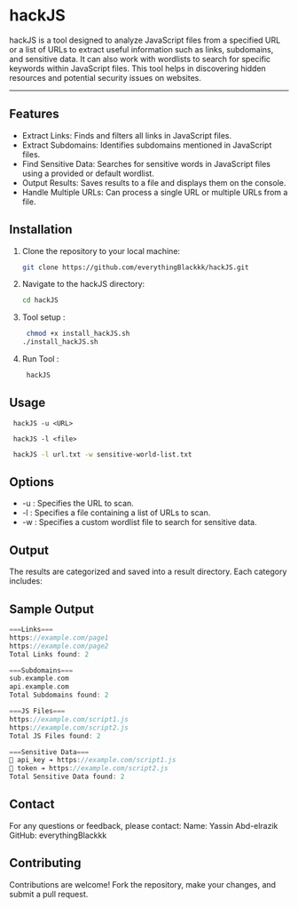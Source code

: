 # hackJS
hackJS is a tool designed to analyze JavaScript files from a specified URL or a list of URLs to extract useful information such as links, subdomains, and sensitive data. It can also work with wordlists to search for specific keywords within JavaScript files. This tool helps in discovering hidden resources and potential security issues on websites.

____
## Features

- Extract Links: Finds and filters all links in JavaScript files.
- Extract Subdomains: Identifies subdomains mentioned in JavaScript files.
- Find Sensitive Data: Searches for sensitive words in JavaScript files using a provided or default wordlist.
- Output Results: Saves results to a file and displays them on the console.
- Handle Multiple URLs: Can process a single URL or multiple URLs from a file.

## Installation

1. Clone the repository to your local machine:

    ```bash
    git clone https://github.com/everythingBlackkk/hackJS.git
    ```

2. Navigate to the hackJS directory:

    ```bash
    cd hackJS
    ```
3. Tool setup :
   ```bash
    chmod +x install_hackJS.sh
   ./install_hackJS.sh
   ```
4. Run Tool :
   ```bash
    hackJS
   ```
   
## Usage


   ```Basic Usage
    hackJS -u <URL>
   ```
   ```Scan Multiple URLs from a File:
    hackJS -l <file>
   ```
   ```bash
    hackJS -l url.txt -w sensitive-world-list.txt
   ```

## Options
- -u <URL>: Specifies the URL to scan.
- -l <file>: Specifies a file containing a list of URLs to scan.
- -w <wordlist>: Specifies a custom wordlist file to search for sensitive data.

## Output
The results are categorized and saved into a result directory. Each category includes:

## Sample Output

```go
===Links===
https://example.com/page1
https://example.com/page2
Total Links found: 2

===Subdomains===
sub.example.com
api.example.com
Total Subdomains found: 2

===JS Files===
https://example.com/script1.js
https://example.com/script2.js
Total JS Files found: 2

===Sensitive Data===
🔹 api_key ➔ https://example.com/script1.js
🔹 token ➔ https://example.com/script2.js
Total Sensitive Data found: 2

```

## Contact
For any questions or feedback, please contact:
Name: Yassin Abd-elrazik
GitHub: everythingBlackkk

## Contributing
Contributions are welcome! Fork the repository, make your changes, and submit a pull request.
